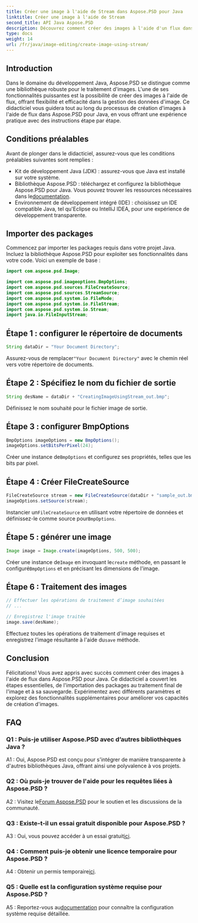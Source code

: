 ```yaml
---
title: Créer une image à l'aide de Stream dans Aspose.PSD pour Java
linktitle: Créer une image à l'aide de Stream
second_title: API Java Aspose.PSD
description: Découvrez comment créer des images à l'aide d'un flux dans Aspose.PSD pour Java. Suivez ce guide étape par étape pour un traitement d’image efficace.
type: docs
weight: 14
url: /fr/java/image-editing/create-image-using-stream/
---
```

## Introduction

Dans le domaine du développement Java, Aspose.PSD se distingue comme une bibliothèque robuste pour le traitement d'images. L'une de ses fonctionnalités puissantes est la possibilité de créer des images à l'aide de flux, offrant flexibilité et efficacité dans la gestion des données d'image. Ce didacticiel vous guidera tout au long du processus de création d'images à l'aide de flux dans Aspose.PSD pour Java, en vous offrant une expérience pratique avec des instructions étape par étape.

## Conditions préalables

Avant de plonger dans le didacticiel, assurez-vous que les conditions préalables suivantes sont remplies :

- Kit de développement Java (JDK) : assurez-vous que Java est installé sur votre système.
-  Bibliothèque Aspose.PSD : téléchargez et configurez la bibliothèque Aspose.PSD pour Java. Vous pouvez trouver les ressources nécessaires dans le[documentation](https://reference.aspose.com/psd/java/).
- Environnement de développement intégré (IDE) : choisissez un IDE compatible Java, tel qu'Eclipse ou IntelliJ IDEA, pour une expérience de développement transparente.

## Importer des packages

Commencez par importer les packages requis dans votre projet Java. Incluez la bibliothèque Aspose.PSD pour exploiter ses fonctionnalités dans votre code. Voici un exemple de base :

```java
import com.aspose.psd.Image;

import com.aspose.psd.imageoptions.BmpOptions;
import com.aspose.psd.sources.FileCreateSource;
import com.aspose.psd.sources.StreamSource;
import com.aspose.psd.system.io.FileMode;
import com.aspose.psd.system.io.FileStream;
import com.aspose.psd.system.io.Stream;
import java.io.FileInputStream;
```

## Étape 1 : configurer le répertoire de documents

```java
String dataDir = "Your Document Directory";
```

 Assurez-vous de remplacer`"Your Document Directory"` avec le chemin réel vers votre répertoire de documents.

## Étape 2 : Spécifiez le nom du fichier de sortie

```java
String desName = dataDir + "CreatingImageUsingStream_out.bmp";
```

Définissez le nom souhaité pour le fichier image de sortie.

## Étape 3 : configurer BmpOptions

```java
BmpOptions imageOptions = new BmpOptions();
imageOptions.setBitsPerPixel(24);
```

 Créer une instance de`BmpOptions` et configurez ses propriétés, telles que les bits par pixel.

## Étape 4 : Créer FileCreateSource

```java
FileCreateSource stream = new FileCreateSource(dataDir + "sample_out.bmp");
imageOptions.setSource(stream);
```

 Instancier un`FileCreateSource` en utilisant votre répertoire de données et définissez-le comme source pour`BmpOptions`.

## Étape 5 : générer une image

```java
Image image = Image.create(imageOptions, 500, 500);
```

 Créer une instance de`Image` en invoquant le`create` méthode, en passant le configuré`BmpOptions` et en précisant les dimensions de l'image.

## Étape 6 : Traitement des images

```java
// Effectuer les opérations de traitement d’image souhaitées
// ...

// Enregistrez l'image traitée
image.save(desName);
```

 Effectuez toutes les opérations de traitement d'image requises et enregistrez l'image résultante à l'aide du`save` méthode.

## Conclusion

Félicitations! Vous avez appris avec succès comment créer des images à l'aide de flux dans Aspose.PSD pour Java. Ce didacticiel a couvert les étapes essentielles, de l'importation des packages au traitement final de l'image et à sa sauvegarde. Expérimentez avec différents paramètres et explorez des fonctionnalités supplémentaires pour améliorer vos capacités de création d'images.

## FAQ

### Q1 : Puis-je utiliser Aspose.PSD avec d’autres bibliothèques Java ?

A1 : Oui, Aspose.PSD est conçu pour s'intégrer de manière transparente à d'autres bibliothèques Java, offrant ainsi une polyvalence à vos projets.

### Q2 : Où puis-je trouver de l'aide pour les requêtes liées à Aspose.PSD ?

 A2 : Visitez le[Forum Aspose.PSD](https://forum.aspose.com/c/psd/34) pour le soutien et les discussions de la communauté.

### Q3 : Existe-t-il un essai gratuit disponible pour Aspose.PSD ?

 A3 : Oui, vous pouvez accéder à un essai gratuit[ici](https://releases.aspose.com/).

### Q4 : Comment puis-je obtenir une licence temporaire pour Aspose.PSD ?

 A4 : Obtenir un permis temporaire[ici](https://purchase.aspose.com/temporary-license/).

### Q5 : Quelle est la configuration système requise pour Aspose.PSD ?

 A5 : Reportez-vous au[documentation](https://reference.aspose.com/psd/java/) pour connaître la configuration système requise détaillée.